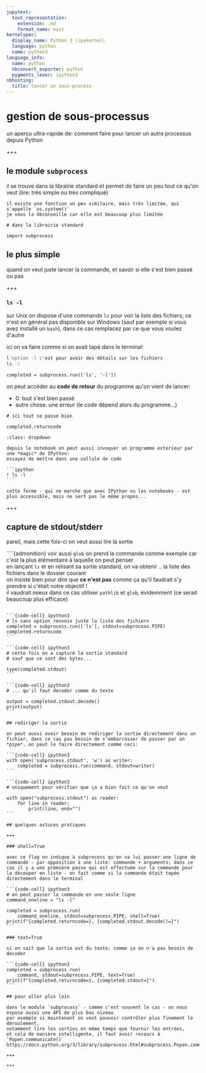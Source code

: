 ```yaml
---
jupytext:
  text_representation:
    extension: .md
    format_name: myst
kernelspec:
  display_name: Python 3 (ipykernel)
  language: python
  name: python3
language_info:
  name: python
  nbconvert_exporter: python
  pygments_lexer: ipython3
nbhosting:
  title: lancer un sous-process
---
```


# gestion de sous-processus

un aperçu ultra-rapide de: comment faire pour lancer un autre processus depuis Python

+++

## le module `subprocess`

il se trouve dans la librairie standard et permet de faire un peu tout ce qu'on veut (lire: très simple ou très compliqué)

````{admonition} ne plus utiliser le module os
il existe une fonction un peu similaire, mais très limitée, qui s'appelle `os.system()`  
je vous la déconseille car elle est beaucoup plus limitée 

````

```{code-cell} ipython3
# dans la librairie standard

import subprocess
```

## le plus simple

quand on veut juste lancer la commande, et savoir si elle s'est bien passé ou pas

+++

### `ls -l`

sur Unix on dispose d'une commande `ls` pour voir la liste des fichiers; ce n'est en général pas disponible sur Windows (sauf par exemple si vous avez installé un `bash`), dans ce cas remplacez par ce que vous voulez d'autre

ici on va faire comme si on avait tapé dans le terminal:

```bash
l'option -l c'est pour avoir des détails sur les fichiers
ls -l
```

```{code-cell} ipython3
completed = subprocess.run(['ls', '-l'])
```

on peut accéder au **code de retour** du programme qu'on vient de lancer:

- 0: tout s'est bien passé
- autre chose: une erreur (le code dépend alors du programme...)

```{code-cell} ipython3
# ici tout se passe bien

completed.returncode
```

````{admonition} différence avec le !
:class: dropdown

depuis le notebook on peut aussi invoquer un programme exterieur par une *magic* de IPython:  
essayez de mettre dans une cellule de code

```ipython
! ls -l
```

cette forme - qui ne marche que avec IPython ou les notebooks - est plus accessible, mais ne sert pas le même propos...

````

+++

## capture de stdout/stderr

pareil, mais cette fois-ci on veut aussi lire la sortie

````{admonition} voir aussi `glob`
on prend la commande comme exemple car c'est la plus élémentaire à laquelle on peut penser  
en lançant `ls` et en relisant sa sortie standard, on va obtenir .. la liste des fichiers dans le dossier courant  
on insiste bien pour dire que **ce n'est pas** comme ça qu'il faudrait s'y prendre si c'était notre objectif !  
il vaudrait mieux dans ce cas utiliser `pathlib` et `glob`, évidemment (ce serait beaucoup plus efficace)
````

```{code-cell} ipython3
# ls sans option renvoie juste la liste des fichiers
completed = subprocess.run(['ls'], stdout=subprocess.PIPE)
completed.returncode
```

```{code-cell} ipython3
# cette fois on a capturé la sortie standard
# sauf que ce sont des bytes...

type(completed.stdout)
```

```{code-cell} ipython3
# ... qu'il faut decoder comme du texte 

output = completed.stdout.decode()
print(output)
```

## rediriger la sortie

on peut aussi avoir besoin de rediriger la sortie directement dans un fichier, dans ce cas pas besoin de s'embarrasser de passer par un *pipe*, on peut le faire directement comme ceci:

```{code-cell} ipython3
with open('subprocess.stdout', 'w') as writer:
    completed = subprocess.run(command, stdout=writer)
```

```{code-cell} ipython3
# uniquement pour vérifier que ça a bien fait ce qu'on veut

with open("subprocess.stdout") as reader:
    for line in reader:
        print(line, end="")
```

## quelques astuces pratiques

+++

### shell=True

avec ce flag on indique à subprocess qu'on va lui passer une ligne de commande - par opposition à une liste: commande + arguments; dans ce cas il y a une première passe qui est effectuée sur la commande pour la découper en liste - en fait comme si la commande était tapée directement dans le terminal

```{code-cell} ipython3
# on peut passer la commande en une seule ligne
command_oneline = "ls -l"

completed = subprocess.run(
    command_oneline, stdout=subprocess.PIPE, shell=True)
print(f"{completed.returncode=}, {completed.stdout.decode()=}")
```

### text=True

si on sait que la sortie est du texte; comme ça on n'a pas besoin de decoder

```{code-cell} ipython3
completed = subprocess.run(
    command, stdout=subprocess.PIPE, text=True)
print(f"{completed.returncode=}, {completed.stdout=}")
```

## pour aller plus loin

dans le module `subprocess` - comme c'est souvent le cas - on nous expose aussi une API de plus bas niveau  
par exemple si maintenant on veut pouvoir contrôler plus finement le déroulement,
notamment lire les sorties en même temps que fournir les entrées,
et cela de manière intelligente, il faut avoir recours à `Popen.communicate()` https://docs.python.org/3/library/subprocess.html#subprocess.Popen.communicate

+++

***

